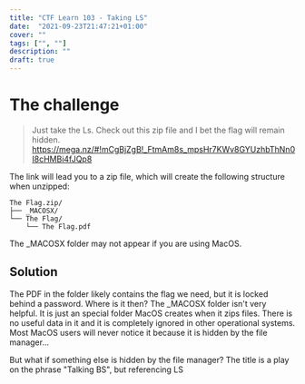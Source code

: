 ```yaml
---
title: "CTF Learn 103 - Taking LS"
date:  "2021-09-23T21:47:21+01:00"
cover: ""
tags: ["", ""]
description: ""
draft: true
---
```


# The challenge

> Just take the Ls. Check out this zip file and I bet the flag will remain hidden. 
> https://mega.nz/#!mCgBjZgB!_FtmAm8s_mpsHr7KWv8GYUzhbThNn0I8cHMBi4fJQp8


The link will lead you to a zip file, which will create the following structure when unzipped:

```
The Flag.zip/
├── _MACOSX/ 
└── The Flag/
    └── The Flag.pdf
```

The _MACOSX folder may not appear if you are using MacOS.

## Solution

The PDF in the folder likely contains the flag we need, but it is locked behind a password. Where is it then? The _MACOSX folder isn't very helpful. It is just an special folder MacOS creates when it zips files. There is no useful data in it and it is completely ignored in other operational systems. Most MacOS users will never notice it because it is hidden by the file manager... 

But what if something else is hidden by the file manager? The title is a play on the phrase "Talking BS", but referencing LS